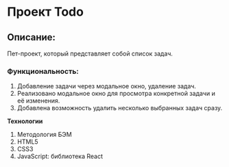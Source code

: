 # Проект Todo

## Описание:
Пет-проект, который представляет собой список задач.

### Функциональность:
1. Добавление задачи через модальное окно, удаление задач.
2. Реализовано модальное окно для просмотра конкретной задачи и её изменения.
3. Добавлена возможность удалить несколько выбранных задач сразу.



**Технологии** 
1. Методология БЭМ
2. HTML5
3. CSS3
4. JavaScript: библиотека React
